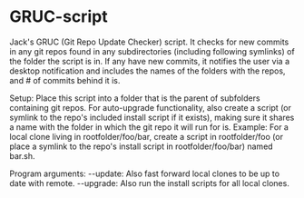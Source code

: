 # GRUC-script
Jack's GRUC (Git Repo Update Checker) script. It checks for new commits in any git repos found in any subdirectories (including following symlinks) of the folder the script is in.
If any have new commits, it notifies the user via a desktop notification and includes the names of the folders with the repos, and # of commits behind it is.

Setup:
Place this script into a folder that is the parent of subfolders containing git repos. 
For auto-upgrade functionality, also create a script (or symlink to the repo's included install script if it exists), making sure it shares a name with the folder in which the git repo it will run for is. Example: For a local clone living in rootfolder/foo/bar, create a script in rootfolder/foo (or place a symlink to the repo's install script in rootfolder/foo/bar) named bar.sh.

Program arguments:
--update: Also fast forward local clones to be up to date with remote.
--upgrade: Also run the install scripts for all local clones.
